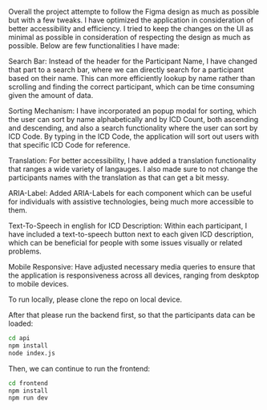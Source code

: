Overall the project attempte to follow the Figma design as much as possible but with a few tweaks. I have optimized the application in consideration of better accessibility and efficiency. I tried to keep the changes on the UI as minimal as possible in consideration of respecting the design as much as possible. Below are few functionalities I have made:

Search Bar: Instead of the header for the Participant Name, I have changed that part to a search bar, where we can directly search for a participant based on their name. This can more efficiently lookup by name rather than scrolling and finding the correct participant, which can be time consuming given the amount of data.

Sorting Mechanism: I have incorporated an popup modal for sorting, which the user can sort by name alphabetically and by ICD Count, both ascending and descending, and also a search functionality where the user can sort by ICD Code. By typing in the ICD Code, the application will sort out users with that specific ICD Code for reference.

Translation: For better accessibility, I have added a translation functionality that ranges a wide variety of langauges. I also made sure to not change the participants names with the translation as that can get a bit messy.

ARIA-Label: Added ARIA-Labels for each component which can be useful for individuals with assistive technologies, being much more accessible to them.

Text-To-Speech in english for ICD Description: Within each participant, I have included a text-to-speech button next to each given ICD description, which can be beneficial for people with some issues visually or related problems.

Mobile Responsive: Have adjusted necessary media queries to ensure that the application is responsiveness across all devices, ranging from deskptop to mobile devices.


To run locally, please clone the repo on local device.

After that please run the backend first, so that the participants data can be loaded: 

```bash
cd api
npm install
node index.js
```

Then, we can continue to run the frontend: 

```bash
cd frontend
npm install
npm run dev
```
